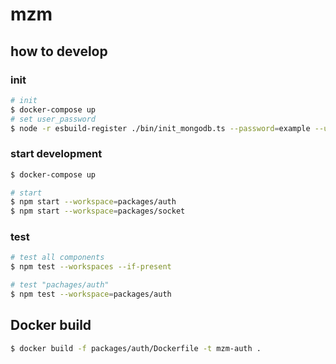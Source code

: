 # mzm

## how to develop

### init

```bash
# init
$ docker-compose up
# set user_password
$ node -r esbuild-register ./bin/init_mongodb.ts --password=example --user=mzm --user_password={{user_password}}
```

### start development

```bash
$ docker-compose up

# start
$ npm start --workspace=packages/auth
$ npm start --workspace=packages/socket
```

### test

```bash
# test all components
$ npm test --workspaces --if-present

# test "pachages/auth"
$ npm test --workspace=packages/auth
```

## Docker build

```bash
$ docker build -f packages/auth/Dockerfile -t mzm-auth .
```